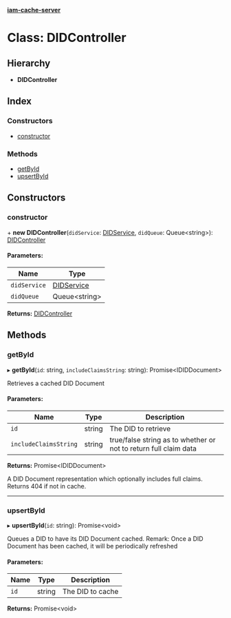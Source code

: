 **[iam-cache-server](../README.md)**

# Class: DIDController

## Hierarchy

* **DIDController**

## Index

### Constructors

* [constructor](didcontroller.md#constructor)

### Methods

* [getById](didcontroller.md#getbyid)
* [upsertById](didcontroller.md#upsertbyid)

## Constructors

### constructor

\+ **new DIDController**(`didService`: [DIDService](didservice.md), `didQueue`: Queue<string\>): [DIDController](didcontroller.md)

#### Parameters:

Name | Type |
------ | ------ |
`didService` | [DIDService](didservice.md) |
`didQueue` | Queue<string\> |

**Returns:** [DIDController](didcontroller.md)

## Methods

### getById

▸ **getById**(`id`: string, `includeClaimsString`: string): Promise<IDIDDocument\>

Retrieves a cached DID Document

#### Parameters:

Name | Type | Description |
------ | ------ | ------ |
`id` | string | The DID to retrieve |
`includeClaimsString` | string | true/false string as to whether or not to return full claim data |

**Returns:** Promise<IDIDDocument\>

A DID Document representation which optionally includes full claims. Returns 404 if not in cache.

___

### upsertById

▸ **upsertById**(`id`: string): Promise<void\>

Queues a DID to have its DID Document cached.
Remark: Once a DID Document has been cached, it will be periodically refreshed

#### Parameters:

Name | Type | Description |
------ | ------ | ------ |
`id` | string | The DID to cache  |

**Returns:** Promise<void\>
